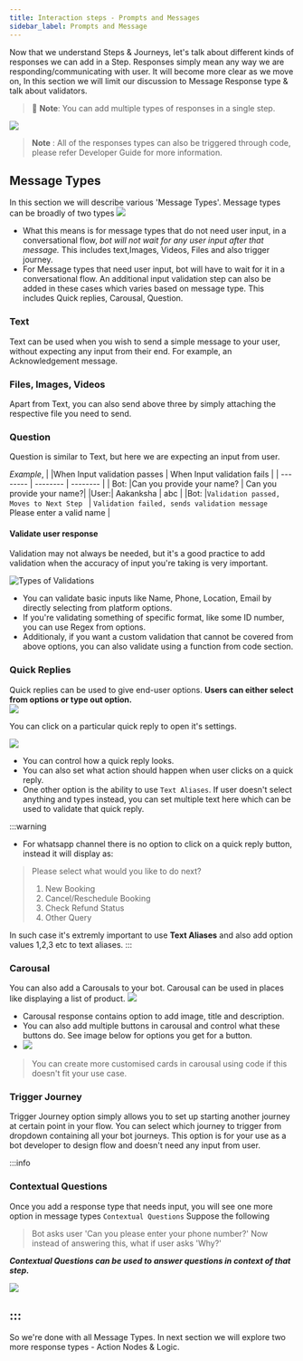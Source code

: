 ```yaml
---
title: Interaction steps - Prompts and Messages
sidebar_label: Prompts and Message
---
```

Now that we understand Steps & Journeys, let's talk about different kinds of responses we can add in a Step. Responses simply mean any way we are responding/communicating with user. It will become more clear as we move on, In this section we will limit our discussion to Message Response type & talk about validators.  

> :pushpin: **Note**: You can add multiple types of responses in a single step. 

![](https://i.imgur.com/C6jzhe6.gif)

> **Note** : All of the responses types can also be triggered through code, please refer Developer Guide for more information. 

## Message Types

In this section we will describe various 'Message Types'. Message types can be broadly of two types
![](https://i.imgur.com/R3dEEva.png)

* What this means is for message types that do not need user input, in a conversational flow, *bot will not wait for any user input after that message.* This includes text,Images, Videos, Files and also trigger journey. 
* For Message types that need user input, bot will have to wait for it in a conversational flow. An additional input validation step can also be added in these cases which varies based on message type. This includes Quick replies, Carousal, Question.

### Text 
Text can be used when you wish to send a simple message to your user, without expecting any input from their end. 
For example, an Acknowledgement message.
### Files, Images, Videos
Apart from Text, you can also send above three by simply attaching the respective file you need to send. 

### Question
Question is similar to Text, but here we are expecting an input from user. 

 *Example*,
| |When Input validation passes | When Input validation fails |
| -------- | -------- | -------- |
| Bot: |Can you provide your name? | Can you provide your name?|
|User:| Aakanksha | abc |
|Bot: |`Validation passed, Moves to Next Step ` | `Validation failed, sends validation message` Please enter a valid name   |

#### Validate user response
Validation may not always be needed, but it's a good practice to add validation when the accuracy of input you're taking is very important. 

![Types of Validations](https://i.imgur.com/FTOej7G.png)

* You can validate basic inputs like Name, Phone, Location, Email by directly selecting from platform options. 
* If you're validating something of specific format, like some ID number, you can use Regex from options.  
* Additionaly, if you want a custom validation that cannot be covered from above options, you can also validate using a function from code section. 

### Quick Replies
Quick replies can be used to give end-user options. **Users can  either select from options or type out option.**  
![](https://i.imgur.com/kiwxYnn.jpg)

You can click on a particular quick reply to open it's settings. 

![](https://i.imgur.com/L3z2bVc.gif)

* You can control how a quick reply looks. 
* You can also set what action should happen when user clicks on a quick reply. 
* One other option is the ability to use `Text Aliases`. If user doesn't select anything and types instead, you can set multiple text here which can be used to validate that quick reply.


:::warning
- For whatsapp channel there is no option to click on a quick reply button, instead it will display as:
> Please select what would you like to do next?
> 1. New Booking
> 2. Cancel/Reschedule Booking
> 3. Check Refund Status
> 4. Other Query

In such case it's extremly important to use **Text Aliases** and also add option values 1,2,3 etc to text aliases. 
:::

### Carousal
You can also add a Carousals to your bot. Carousal can be used in places like displaying a list of product. 
![](https://i.imgur.com/q0wRsgz.jpg)
* Carousal response contains option to add image, title and description. 
* You can also add multiple buttons in carousal and control what these buttons do. See image below for options you get for a button.
* ![](https://i.imgur.com/RG6D3rV.jpg)

> You can create more customised cards in carousal using code if this doesn't fit your use case.

### Trigger Journey
Trigger Journey option simply allows you to set up starting another journey at certain point in your flow. 
You can select which journey to trigger from dropdown containing all your bot journeys. This option is for your use as a bot developer to design flow and doesn't need any input from user. 

:::info
### Contextual Questions
Once you add a response type that needs input, you will see one more option in message types `Contextual Questions`
Suppose the following
> Bot asks user 'Can you please enter your phone number?'
>Now instead of answering this, what if user asks 'Why?'

***Contextual Questions can be used to answer questions in context of that step.*** 

![](https://i.imgur.com/1ap5fRR.gif)

:::
---

So we're done with all Message Types. In next section we will explore two more response types - Action Nodes & Logic. 
